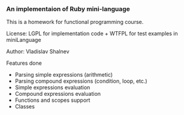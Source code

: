 ### An implementaion of Ruby mini-language

This is a homework for functional programming course.

License: LGPL for implementation code + WTFPL for test examples in miniLanguage

Author: Vladislav Shalnev

Features done
- Parsing simple expressions (arithmetic)
- Parsing compound expressions (condition, loop, etc.)
- Simple expressions evaluation
- Compound expressions evaluation
- Functions and scopes support
- Classes